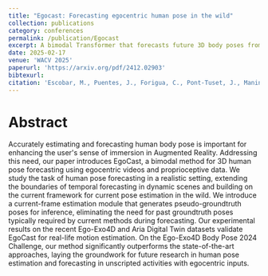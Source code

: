 ```yaml
---
title: "Egocast: Forecasting egocentric human pose in the wild"
collection: publications
category: conferences
permalink: /publication/Egocast
excerpt: A bimodal Transformer that forecasts future 3D body poses from first-person video and headset motion using pseudo-ground-truth estimation.
date: 2025-02-17
venue: 'WACV 2025'
paperurl: 'https://arxiv.org/pdf/2412.02903'
bibtexurl: 
citation: 'Escobar, M., Puentes, J., Forigua, C., Pont-Tuset, J., Maninis, K. K., & Arbelaez, P. (2025, February). Egocast: Forecasting egocentric human pose in the wild. In 2025 IEEE/CVF Winter Conference on Applications of Computer Vision (WACV) (pp. 5831-5841). IEEE.'
---
```


Abstract
======
Accurately estimating and forecasting human body pose is important for enhancing the user's sense of immersion in Augmented Reality. Addressing this need, our paper introduces EgoCast, a bimodal method for 3D human pose forecasting using egocentric videos and proprioceptive data. We study the task of human pose forecasting in a realistic setting, extending the boundaries of temporal forecasting in dynamic scenes and building on the current framework for current pose estimation in the wild. We introduce a current-frame estimation module that generates pseudo-groundtruth poses for inference, eliminating the need for past groundtruth poses typically required by current methods during forecasting. Our experimental results on the recent Ego-Exo4D and Aria Digital Twin datasets validate EgoCast for real-life motion estimation. On the Ego-Exo4D Body Pose 2024 Challenge, our method significantly outperforms the state-of-the-art approaches, laying the groundwork for future research in human pose estimation and forecasting in unscripted activities with egocentric inputs.
